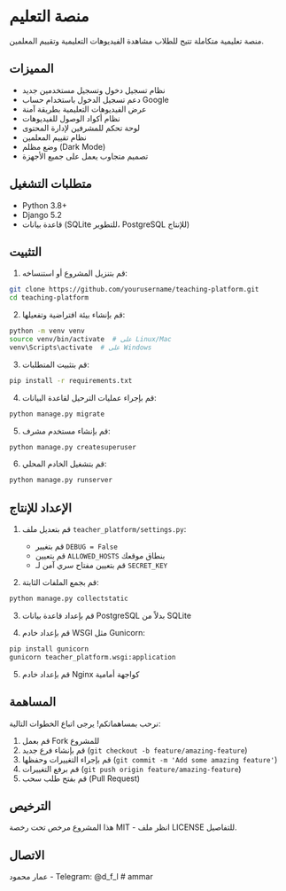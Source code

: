 # منصة التعليم

منصة تعليمية متكاملة تتيح للطلاب مشاهدة الفيديوهات التعليمية وتقييم المعلمين.

## المميزات

- نظام تسجيل دخول وتسجيل مستخدمين جديد
- دعم تسجيل الدخول باستخدام حساب Google
- عرض الفيديوهات التعليمية بطريقة آمنة
- نظام أكواد الوصول للفيديوهات
- لوحة تحكم للمشرفين لإدارة المحتوى
- نظام تقييم المعلمين
- وضع مظلم (Dark Mode)
- تصميم متجاوب يعمل على جميع الأجهزة

## متطلبات التشغيل

- Python 3.8+
- Django 5.2
- قاعدة بيانات (SQLite للتطوير، PostgreSQL للإنتاج)

## التثبيت

1. قم بتنزيل المشروع أو استنساخه:

```bash
git clone https://github.com/yourusername/teaching-platform.git
cd teaching-platform
```

2. قم بإنشاء بيئة افتراضية وتفعيلها:

```bash
python -m venv venv
source venv/bin/activate  # على Linux/Mac
venv\Scripts\activate  # على Windows
```

3. قم بتثبيت المتطلبات:

```bash
pip install -r requirements.txt
```

4. قم بإجراء عمليات الترحيل لقاعدة البيانات:

```bash
python manage.py migrate
```

5. قم بإنشاء مستخدم مشرف:

```bash
python manage.py createsuperuser
```

6. قم بتشغيل الخادم المحلي:

```bash
python manage.py runserver
```

## الإعداد للإنتاج

1. قم بتعديل ملف `teacher_platform/settings.py`:
   - قم بتغيير `DEBUG = False`
   - قم بتعيين `ALLOWED_HOSTS` بنطاق موقعك
   - قم بتعيين مفتاح سري آمن لـ `SECRET_KEY`

2. قم بجمع الملفات الثابتة:

```bash
python manage.py collectstatic
```

3. قم بإعداد قاعدة بيانات PostgreSQL بدلاً من SQLite

4. قم بإعداد خادم WSGI مثل Gunicorn:

```bash
pip install gunicorn
gunicorn teacher_platform.wsgi:application
```

5. قم بإعداد خادم Nginx كواجهة أمامية

## المساهمة

نرحب بمساهماتكم! يرجى اتباع الخطوات التالية:

1. قم بعمل Fork للمشروع
2. قم بإنشاء فرع جديد (`git checkout -b feature/amazing-feature`)
3. قم بإجراء التغييرات وحفظها (`git commit -m 'Add some amazing feature'`)
4. قم برفع التغييرات (`git push origin feature/amazing-feature`)
5. قم بفتح طلب سحب (Pull Request)

## الترخيص

هذا المشروع مرخص تحت رخصة MIT - انظر ملف LICENSE للتفاصيل.

## الاتصال

عمار محمود - Telegram: @d_f_l
#   a m m a r  
 